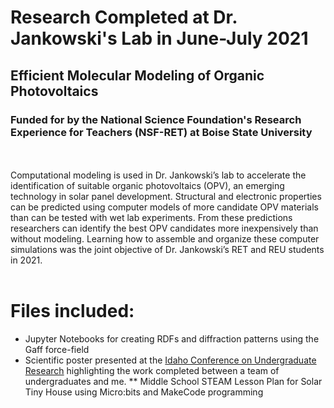 # Research Completed at Dr. Jankowski's Lab in June-July 2021
## Efficient Molecular Modeling of Organic Photovoltaics
### Funded for by the National Science Foundation's Research Experience for Teachers (NSF-RET) at Boise State University 
<br></br>
Computational modeling is used in Dr. Jankowski’s lab to accelerate the identification
of suitable organic photovoltaics (OPV), an emerging technology in solar panel development.
Structural and electronic properties can be predicted using computer models of more
candidate OPV materials than can be tested with wet lab experiments. From these
predictions researchers can identify the best OPV candidates more inexpensively than
without modeling. Learning how to assemble and organize these computer simulations was
the joint objective of Dr. Jankowski’s RET and REU students in 2021.
<br><br>
# Files included: 
* Jupyter Notebooks for creating RDFs and diffraction patterns using the Gaff force-field
* Scientific poster presented at the [Idaho Conference on Undergraduate Research](https://www.boisestate.edu/icur/) highlighting the work completed between a team of undergraduates and me. 
** Middle School STEAM Lesson Plan for Solar Tiny House using Micro:bits and MakeCode programming
